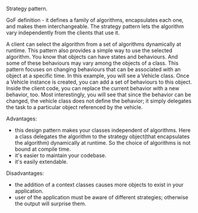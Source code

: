
Strategy pattern.

GoF definition - it defines a family of algorithms, encapsulates each one, and makes them interchangeable. The strategy
pattern lets the algorithm vary independently from the clients that use it.

A client can select the algorithm from a set of algorithms dynamically at runtime. This pattern also provides a simple
way to use the selected algorithm.
You know that objects can have states and behaviours. And some of these behaviours may vary among the objects of a class.
This pattern focuses on changing behaviours that can be associated with an object at a specific time.
In this example, you will see a Vehicle class. Once a Vehicle instance is created, you can add a set of behaviours to
this object. Inside the client code, you can replace the current behavior with a new behavior, too. Most interestingly,
you will see that since the behavior can be changed, the vehicle class does not define the behavior; it simply delegates
the task to a particular object referenced by the vehicle.

Advantages:
- this design pattern makes your classes independent of algorithms. Here a class delegates the algorithm to the 
strategy object(that encapsulates the algorithm) dynamically at runtime. So the choice of algorithms is not bound at
compile time.
- it's easier to maintain your codebase.
- it's easily extendable.


Disadvantages:
- the addition of a context classes causes more objects to exist in your application.
- user of the application must be aware of different strategies; otherwise the output will surprise them.